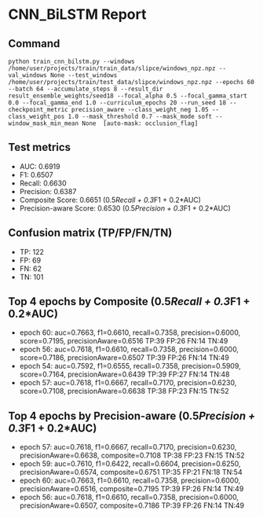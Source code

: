 # CNN_BiLSTM Report

## Command
```
python train_cnn_bilstm.py --windows /home/user/projects/train/train_data/slipce/windows_npz.npz --val_windows None --test_windows /home/user/projects/train/test_data/slipce/windows_npz.npz --epochs 60 --batch 64 --accumulate_steps 8 --result_dir result_ensemble_weights/seed18 --focal_alpha 0.5 --focal_gamma_start 0.0 --focal_gamma_end 1.0 --curriculum_epochs 20 --run_seed 18 --checkpoint_metric precision_aware --class_weight_neg 1.05 --class_weight_pos 1.0 --mask_threshold 0.7 --mask_mode soft --window_mask_min_mean None  [auto-mask: occlusion_flag]
```

## Test metrics
- AUC: 0.6919
- F1: 0.6507
- Recall: 0.6630
- Precision: 0.6387
- Composite Score: 0.6651 (0.5*Recall + 0.3*F1 + 0.2*AUC)
- Precision-aware Score: 0.6530 (0.5*Precision + 0.3*F1 + 0.2*AUC)
## Confusion matrix (TP/FP/FN/TN)
- TP: 122
- FP: 69
- FN: 62
- TN: 101

## Top 4 epochs by Composite (0.5*Recall + 0.3*F1 + 0.2*AUC)
- epoch 60: auc=0.7663, f1=0.6610, recall=0.7358, precision=0.6000, score=0.7195, precisionAware=0.6516  TP:39 FP:26 FN:14 TN:49
- epoch 56: auc=0.7618, f1=0.6610, recall=0.7358, precision=0.6000, score=0.7186, precisionAware=0.6507  TP:39 FP:26 FN:14 TN:49
- epoch 54: auc=0.7592, f1=0.6555, recall=0.7358, precision=0.5909, score=0.7164, precisionAware=0.6439  TP:39 FP:27 FN:14 TN:48
- epoch 57: auc=0.7618, f1=0.6667, recall=0.7170, precision=0.6230, score=0.7108, precisionAware=0.6638  TP:38 FP:23 FN:15 TN:52

## Top 4 epochs by Precision-aware (0.5*Precision + 0.3*F1 + 0.2*AUC)
- epoch 57: auc=0.7618, f1=0.6667, recall=0.7170, precision=0.6230, precisionAware=0.6638, composite=0.7108  TP:38 FP:23 FN:15 TN:52
- epoch 59: auc=0.7610, f1=0.6422, recall=0.6604, precision=0.6250, precisionAware=0.6574, composite=0.6751  TP:35 FP:21 FN:18 TN:54
- epoch 60: auc=0.7663, f1=0.6610, recall=0.7358, precision=0.6000, precisionAware=0.6516, composite=0.7195  TP:39 FP:26 FN:14 TN:49
- epoch 56: auc=0.7618, f1=0.6610, recall=0.7358, precision=0.6000, precisionAware=0.6507, composite=0.7186  TP:39 FP:26 FN:14 TN:49
